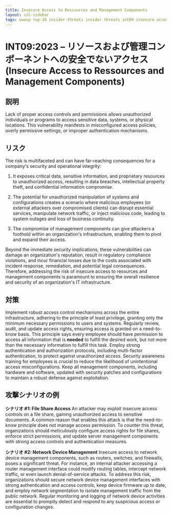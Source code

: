 ```yaml
---
title: Insecure Access to Ressources and Management Components
layout: col-sidebar
tags: owasp top-10 insider-threats insider threats int09 insecure access to ressources and management components
---
```


# INT09:2023 – リソースおよび管理コンポーネントへの安全でないアクセス (Insecure Access to Ressources and Management Components)

## 説明
Lack of proper access controls and permissions allows unauthorized individuals or programs to access sensitive data, systems, or physical locations. This vulnerability manifests in misconfigured access policies, overly permissive settings, or improper authentication mechanisms.

## リスク
The risk is multifaceted and can have far-reaching consequences for a company's security and operational integrity:

1. It exposes critical data, sensitive information, and proprietary resources to unauthorized access, resulting in data breaches, intellectual property theft, and confidential information compromise.

2. The potential for unauthorized manipulation of systems and configurations creates a scenario where malicious employees (or external attackers over compromised clients) can disrupt essential services, manipulate network traffic, or inject malicious code, leading to system outages and loss of business continuity.

3. The compromise of management components can give attackers a foothold within an organization's infrastructure, enabling them to pivot and expand their access.

Beyond the immediate security implications, these vulnerabilities can damage an organization's reputation, result in regulatory compliance violations, and incur financial losses due to the costs associated with incident response, remediation, and potential legal consequences. Therefore, addressing the risk of insecure access to resources and management components is paramount to ensuring the overall resilience and security of an organization's IT infrastructure.

## 対策
Implement robust access control mechanisms across the entire infrastructure, adhering to the principle of least privilege, granting only the minimum necessary permissions to users and systems. Regularly review, audit, and update access rights, ensuring access is granted on a need-to-know basis. This principle says every employee should have permission to access all information that is __needed__ to fulfill the desired work, but not more than the necessary information to fulfill this task. Employ strong authentication and authorization protocols, including multi-factor authentication, to protect against unauthorized access. Security awareness training for employees is crucial to reduce the likelihood of unintentional access misconfigurations. Keep all management components, including hardware and software, updated with security patches and configurations to maintain a robust defense against exploitation.

## 攻撃シナリオの例
**シナリオ #1: File Share Access**
An attacker may exploit insecure access controls on a file share, gaining unauthorized access to sensitive documents. A common reason that enables this attack is that the need-to-know principle does not manage access permission. To counter this threat, organizations should meticulously configure access rights for file shares, enforce strict permissions, and update server management components with strong access controls and authentication measures.

**シナリオ #2: Network Device Management**
Insecure access to network device management components, such as routers, switches, and firewalls, poses a significant threat. For instance, an internal attacker accessing a router management interface could modify routing tables, intercept network traffic, or even launch denial-of-service attacks. To address this risk, organizations should secure network device management interfaces with strong authentication and access controls, keep device firmware up to date, and employ network segmentation to isolate management traffic from the public network. Regular monitoring and logging of network device activities are essential to promptly detect and respond to any suspicious access or configuration changes.
